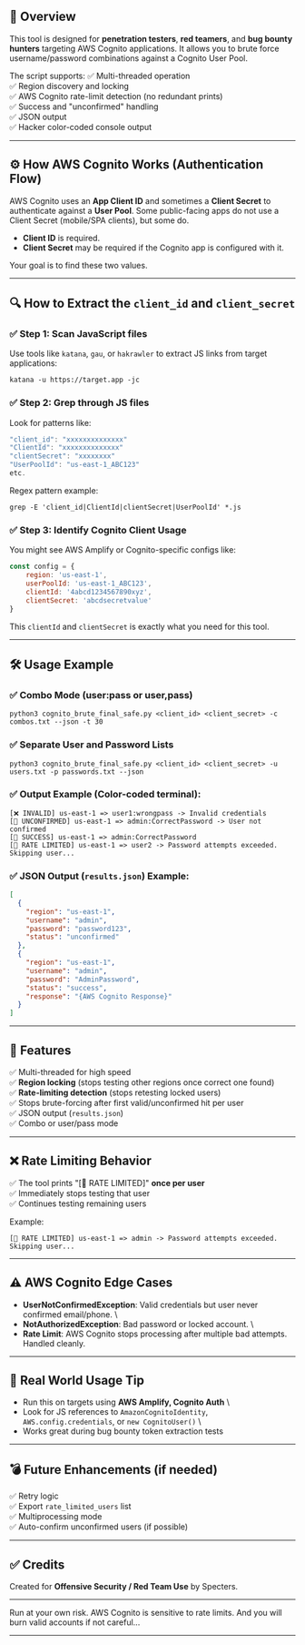 ## 📖 Overview
This tool is designed for **penetration testers**, **red teamers**, and **bug bounty hunters** targeting AWS Cognito applications. It allows you to brute force username/password combinations against a Cognito User Pool.

The script supports:
✅ Multi-threaded operation \
✅ Region discovery and locking \
✅ AWS Cognito rate-limit detection (no redundant prints) \
✅ Success and "unconfirmed" handling \
✅ JSON output \
✅ Hacker color-coded console output

---

## ⚙ How AWS Cognito Works (Authentication Flow)
AWS Cognito uses an **App Client ID** and sometimes a **Client Secret** to authenticate against a **User Pool**. Some public-facing apps do not use a Client Secret (mobile/SPA clients), but some do.

- **Client ID** is required.
- **Client Secret** may be required if the Cognito app is configured with it.

Your goal is to find these two values.

---

## 🔍 How to Extract the `client_id` and `client_secret`

### ✅ **Step 1: Scan JavaScript files**
Use tools like `katana`, `gau`, or `hakrawler` to extract JS links from target applications:
```
katana -u https://target.app -jc
```

### ✅ **Step 2: Grep through JS files**
Look for patterns like:
```javascript
"client_id": "xxxxxxxxxxxxxx"
"ClientId": "xxxxxxxxxxxxxx"
"clientSecret": "xxxxxxxx"
"UserPoolId": "us-east-1_ABC123"
etc.
```

Regex pattern example:
```
grep -E 'client_id|ClientId|clientSecret|UserPoolId' *.js
```

### ✅ **Step 3: Identify Cognito Client Usage**
You might see AWS Amplify or Cognito-specific configs like:
```javascript
const config = {
    region: 'us-east-1',
    userPoolId: 'us-east-1_ABC123',
    clientId: '4abcd1234567890xyz',
    clientSecret: 'abcdsecretvalue'
}
```

This `clientId` and `clientSecret` is exactly what you need for this tool.

---

## 🛠 Usage Example

### ✅ **Combo Mode (user:pass or user,pass)**
```
python3 cognito_brute_final_safe.py <client_id> <client_secret> -c combos.txt --json -t 30
```

### ✅ **Separate User and Password Lists**
```
python3 cognito_brute_final_safe.py <client_id> <client_secret> -u users.txt -p passwords.txt --json
```

### ✅ **Output Example (Color-coded terminal):**
```
[❌ INVALID] us-east-1 => user1:wrongpass -> Invalid credentials
[🔎 UNCONFIRMED] us-east-1 => admin:CorrectPassword -> User not confirmed
[🐸 SUCCESS] us-east-1 => admin:CorrectPassword
[🚨 RATE LIMITED] us-east-1 => user2 -> Password attempts exceeded. Skipping user...
```

### ✅ **JSON Output (`results.json`) Example:**
```json
[
  {
    "region": "us-east-1",
    "username": "admin",
    "password": "password123",
    "status": "unconfirmed"
  },
  {
    "region": "us-east-1",
    "username": "admin",
    "password": "AdminPassword",
    "status": "success",
    "response": "{AWS Cognito Response}"
  }
]
```

---

## 🚀 Features
✅ Multi-threaded for high speed \
✅ **Region locking** (stops testing other regions once correct one found) \
✅ **Rate-limiting detection** (stops retesting locked users) \
✅ Stops brute-forcing after first valid/unconfirmed hit per user \
✅ JSON output (`results.json`) \
✅ Combo or user/pass mode

---

## ❌ Rate Limiting Behavior
✅ The tool prints "[🚨 RATE LIMITED]" **once per user** \
✅ Immediately stops testing that user \
✅ Continues testing remaining users 

Example:
```
[🚨 RATE LIMITED] us-east-1 => admin -> Password attempts exceeded. Skipping user...
```

---

## ⚠ AWS Cognito Edge Cases
- **UserNotConfirmedException**: Valid credentials but user never confirmed email/phone. \
- **NotAuthorizedException**: Bad password or locked account. \
- **Rate Limit**: AWS Cognito stops processing after multiple bad attempts. Handled cleanly.

---

## 📌 Real World Usage Tip
- Run this on targets using **AWS Amplify, Cognito Auth** \
- Look for JS references to `AmazonCognitoIdentity`, `AWS.config.credentials`, or `new CognitoUser()` \
- Works great during bug bounty token extraction tests

---

## 💣 Future Enhancements (if needed)
✅ Retry logic \
✅ Export `rate_limited_users` list \
✅ Multiprocessing mode \
✅ Auto-confirm unconfirmed users (if possible) 

---

## ✅ Credits
Created for **Offensive Security / Red Team Use** by Specters.

---

Run at your own risk. AWS Cognito is sensitive to rate limits. And you will burn valid accounts if not careful...

---
